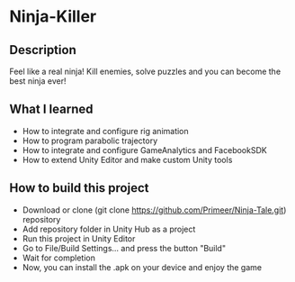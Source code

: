 # Ninja-Killer
## Description
Feel like a real ninja! Kill enemies, solve puzzles and you can become the best ninja ever!

## What I learned
* How to integrate and configure rig animation
* How to program parabolic trajectory
* How to integrate and configure GameAnalytics and FacebookSDK
* How to extend Unity Editor and make custom Unity tools

## How to build this project 
* Download or clone (git clone https://github.com/Primeer/Ninja-Tale.git) repository
* Add repository folder in Unity Hub as a project
* Run this project in Unity Editor
* Go to File/Build Settings... and press the button "Build"
* Wait for completion
* Now, you can install the .apk on your device and enjoy the game
